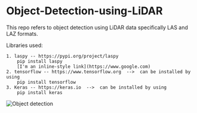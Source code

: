 # Object-Detection-using-LiDAR

This repo refers to object detection using LiDAR data specifically LAS and LAZ formats.

Libraries used: 

    1. laspy -- https://pypi.org/project/laspy
        pip install laspy
        [I'm an inline-style link](https://www.google.com)
    2. tensorflow -- https://www.tensorflow.org  -->  can be installed by using             
        pip install tensorflow
    3. Keras -- https://keras.io  -->  can be installed by using             
        pip install keras
    
![Object detection]()
